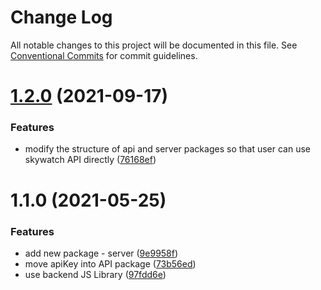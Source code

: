 # Change Log

All notable changes to this project will be documented in this file.
See [Conventional Commits](https://conventionalcommits.org) for commit guidelines.

# [1.2.0](https://github.com/Skywatch24/JS-Library/compare/@skywatch/server@1.1.9...@skywatch/server@1.2.0) (2021-09-17)


### Features

* modify the structure of api and server packages so that user can use skywatch API directly ([76168ef](https://github.com/Skywatch24/JS-Library/commit/76168ef068b3a96d628a0b47cf2396c04709722a))





# 1.1.0 (2021-05-25)


### Features

* add new package - server ([9e9958f](https://github.com/Skywatch24/JS-Library/commit/9e9958febe2dc6a6dd975d4c47e23dd7067f354b))
* move apiKey into API package ([73b56ed](https://github.com/Skywatch24/JS-Library/commit/73b56ed43dfefbdd98b318a20a1d2a6da4b624e5))
* use backend JS Library ([97fdd6e](https://github.com/Skywatch24/JS-Library/commit/97fdd6e5531bb4cb0c6d4d56e92a6125313b8802))
